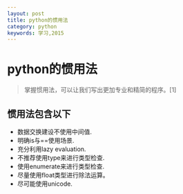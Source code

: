 ```yaml
---
layout: post
title: python的惯用法
category: python
keywords: 学习,2015
---
```


# python的惯用法

> 掌握惯用法，可以让我们写出更加专业和精简的程序。[1]

## 惯用法包含以下

+ 数据交换建设不使用中间值.
+ 明确is与==使用场景.
+ 充分利用lazy evaluation.
+ 不推荐使用type来进行类型检查.
+ 使用enumerate来进行类型检查.
+ 尽量使用float类型进行除法运算。
+ 尽可能使用unicode.
